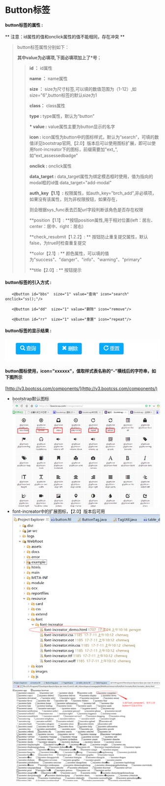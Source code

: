 # Button**标签**

#### button**标签的属性 :**
** 注意：id属性的值和onclick属性的值不能相同，存在冲突 **
> button标签属性分别如下：
>
> **其中value为必填项,下面必填项加上了\*号**；
>
> > **id ：** id属性
> >
> > **name ：** name属性
> >
> > **size ：** size为尺寸标签,可以填的数值范围为（1-12）,如size="6",button标签的默认size为1
> >
> > **class：** class属性
> >
> > **type :** type属性，默认为“button”
> >
> > **\* value :** value属性主要为button显示的名字
> >
> > **icon :** icon属性为button中的图标样式，默认为“search”，可填的数值详见bootstrap官网,【2.0】版本后可以使用图标扩展，即可以使用font-increator下的图标，前缀需要加"ext_",如“ext_assessedbadge”
> >
> > **onclick :** onclick属性
> >
> > **data\_target :** data\_target属性为绑定模态框时使用，值为指向的modal框的id值 data\_target="add-modal"
> >
> > **auth\_key【1.1】:** 权限属性，如auth\_key="brch\_add",非必填项，如果没有该属性，则为非权限按钮，如果存在，
> >
> > 则会根据sys\_func表去匹配url字段判断该角色是否存在权限
> >
> > **position【1.1】: **按钮position属性,用于相对位置\(left：居左、center：居中、right：居右\)
>>
> > **check_resubmit【1.2.2】: ** 按钮防止重复提交属性，默认false，为true时检查重复提交
>>
>> **color【2.1】: ** 颜色属性，可以填的值为"success"、"danger"、"info"、"warning"、"primary"
>>
>> **title【2.0】: ** 按钮提示




#### button标签的引入方式 :

```
   <@button id="bbs"  size="1" value="查询" icon="search" onclick="ss();"/>

   <@button id="dd"  size="1" value="删除" icon="remove"/>

   <@button id="rr"  size="1" value="重置" icon="repeat"/>
```

#### button标签的显示结果 :

![](/assets/button.png)

#### button图标使用，icon="xxxxxx"，值取样式表名称的“-”横线后的字符串，如下图所示

[http://v3.bootcss.com/components/](http://v3.bootcss.com/components/)
* bootstrap默认图标
![](/assets/icon-font03.png)
* font-increator中的扩展图标，【2.0】版本后可用
![](/assets/button1.png)
![](/assets/button2.png)


